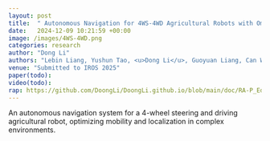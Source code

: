 ```yaml
---
layout: post
title:  " Autonomous Navigation for 4WS-4WD Agricultural Robots with Omni-Directional Kinematics Model"
date:   2024-12-09 10:21:59 +00:00
image: /images/4WS-4WD.png
categories: research
author: "Dong Li"
authors: "Lebin Liang, Yushun Tao, <u>Dong Li</u>, Guoyuan Liang, Can Wang, Xinyu Wu"
venue: "Submitted to IROS 2025"
paper(todo): 
video(todo): 
rap: https://github.com/DoongLi/DoongLi.github.io/blob/main/doc/RA-P_Editorial_Rejection_Comments.txt
---
```


An autonomous navigation system for a 4-wheel steering and driving agricultural robot, optimizing mobility and localization in complex environments.
